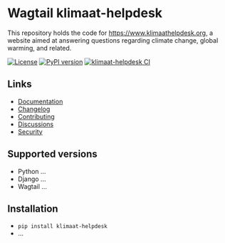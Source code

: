 # Wagtail klimaat-helpdesk

This repository holds the code for https://www.klimaathelpdesk.org, a website aimed at answering questions regarding climate change, global warming, and related.

[![License](https://img.shields.io/badge/License-BSD_3--Clause-blue.svg)](https://opensource.org/licenses/BSD-3-Clause)
[![PyPI version](https://badge.fury.io/py/klimaat-helpdesk.svg)](https://badge.fury.io/py/klimaat-helpdesk)
[![klimaat-helpdesk CI](https://github.com/fourdigits/klimaat-helpdesk/actions/workflows/test.yml/badge.svg)](https://github.com/fourdigits/klimaat-helpdesk/actions/workflows/test.yml)

## Links

- [Documentation](https://github.com/fourdigits/klimaat-helpdesk/blob/main/README.md)
- [Changelog](https://github.com/fourdigits/klimaat-helpdesk/blob/main/CHANGELOG.md)
- [Contributing](https://github.com/fourdigits/klimaat-helpdesk/blob/main/CHANGELOG.md)
- [Discussions](https://github.com/fourdigits/klimaat-helpdesk/discussions)
- [Security](https://github.com/fourdigits/klimaat-helpdesk/security)

## Supported versions

- Python ...
- Django ...
- Wagtail ...

## Installation

- `pip install klimaat-helpdesk`
- ...
